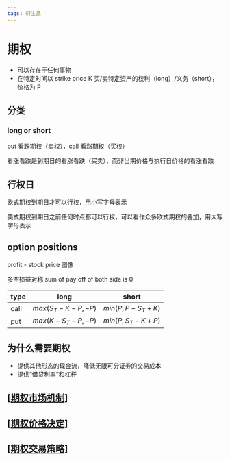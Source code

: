 ```yaml
---
tags: 衍生品
---
```

# 期权

- 可以存在于任何事物
- 在特定时间以 strike price K 买/卖特定资产的权利（long）/义务（short），价格为 P

## 分类

### long or short

put 看跌期权（卖权），call 看涨期权（买权）

看涨看跌是到期日的看涨看跌（买卖），而非当期价格与执行日价格的看涨看跌

## 行权日

欧式期权到期日才可以行权，用小写字母表示

美式期权到期日之前任何时点都可以行权，可以看作众多欧式期权的叠加，用大写字母表示

## option positions

profit - stock price 图像

多空损益对称 sum of pay off of both side is 0

| type | long               | short             |
| ---- | ------------------ | ----------------- |
| call | $max(S_T-K-P, -P)$ | $min(P, P-S_T+K)$ |
| put  | $max(K-S_T-P, -P)$ | $min(P, S_T-K+P)$ |

## 为什么需要期权

- 提供其他形态的现金流，降低无限可分证券的交易成本
- 提供“借贷利率”和杠杆

## [[期权市场机制]]

## [[期权价格决定]]

## [[期权交易策略]]

[//begin]: # "Autogenerated link references for markdown compatibility"
[期权市场机制]: 期权市场机制.md "期权市场机制"
[期权价格决定]: 期权价格决定.md "期权价格的决定"
[期权交易策略]: 期权交易策略.md "期权交易策略"
[//end]: # "Autogenerated link references"

